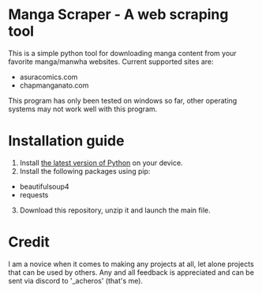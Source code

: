 # Manga Scraper - A web scraping tool
This is a simple python tool for downloading manga content from your favorite manga/manwha websites. Current supported sites are:
- asuracomics.com
- chapmanganato.com

This program has only been tested on windows so far, other operating systems may not work well with this program.

# Installation guide
1. Install [the latest version of Python](https://www.python.org/downloads/) on your device.
2. Install the following packages using pip:
  - beautifulsoup4
  - requests
3. Download this repository, unzip it and launch the main file.

# Credit
I am a novice when it comes to making any projects at all, let alone projects that can be used by others. Any and all feedback is appreciated and can be sent via discord to '_acheros' (that's me).
